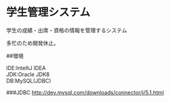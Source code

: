 学生管理システム
======

学生の成績・出席・資格の情報を管理するシステム

多忙のため開発休止。

##環境

IDE:IntelliJ IDEA  
JDK:Oracle JDK8  
DB:MySQL(JDBC)

###JDBC
http://dev.mysql.com/downloads/connector/j/5.1.html

